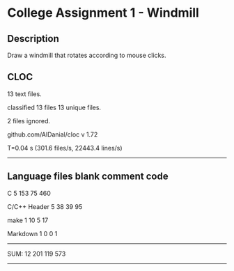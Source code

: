 # College Assignment 1 - Windmill

## Description

Draw a windmill that rotates according to mouse clicks.

## CLOC

13 text files.

classified 13 files
13 unique files.

2 files ignored.


github.com/AlDanial/cloc v 1.72

T=0.04 s (301.6 files/s, 22443.4 lines/s)

-------------------------------------------------------------------------------

Language                     files          blank        comment           code
-------------------------------------------------------------------------------

C                                5            153             75            460

C/C++ Header                     5             38             39             95

make                             1             10              5             17

Markdown                         1              0              0              1

-------------------------------------------------------------------------------

SUM:                            12            201            119            573

-------------------------------------------------------------------------------
